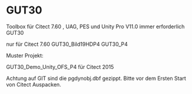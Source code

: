 ﻿GUT30
====
Toolbox für Citect 7.60 , UAG, PES und Unity Pro V11.0
immer erforderlich
GUT30

nur für Citect 7.60
GUT30_Bild19HDP4
GUT30_P4

Muster Projekt:

GUT30_Demo_Unity_OFS_P4 für Citect 2015



Achtung auf GIT sind die pgdynobj.dbf gezippt. Bitte vor dem Ersten Start von Citect Auspacken.
